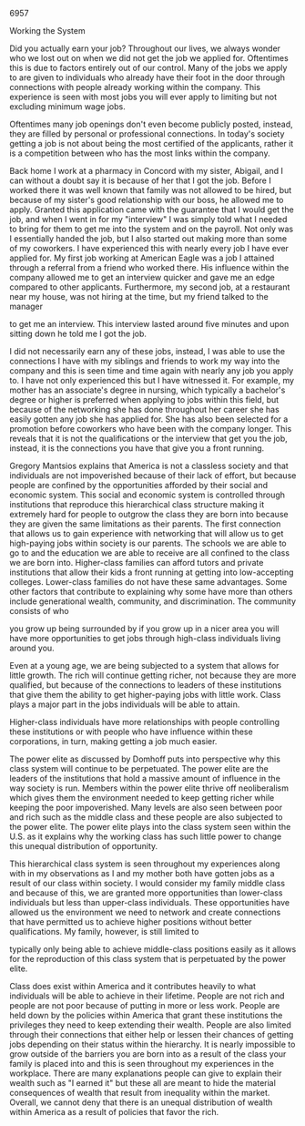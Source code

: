 6957

Working the System

Did you actually earn your job? Throughout our lives, we always wonder
who we lost out on when we did not get the job we applied for.
Oftentimes this is due to factors entirely out of our control. Many of
the jobs we apply to are given to individuals who already have their
foot in the door through connections with people already working within
the company. This experience is seen with most jobs you will ever apply
to limiting but not excluding minimum wage jobs.

Oftentimes many job openings don't even become publicly posted, instead,
they are filled by personal or professional connections. In today's
society getting a job is not about being the most certified of the
applicants, rather it is a competition between who has the most links
within the company.

Back home I work at a pharmacy in Concord with my sister, Abigail, and I
can without a doubt say it is because of her that I got the job. Before
I worked there it was well known that family was not allowed to be
hired, but because of my sister\'s good relationship with our boss, he
allowed me to apply. Granted this application came with the guarantee
that I would get the job, and when I went in for my "interview" I was
simply told what I needed to bring for them to get me into the system
and on the payroll. Not only was I essentially handed the job, but I
also started out making more than some of my coworkers. I have
experienced this with nearly every job I have ever applied for. My first
job working at American Eagle was a job I attained through a referral
from a friend who worked there. His influence within the company allowed
me to get an interview quicker and gave me an edge compared to other
applicants. Furthermore, my second job, at a restaurant near my house,
was not hiring at the time, but my friend talked to the manager

to get me an interview. This interview lasted around five minutes and
upon sitting down he told me I got the job.

I did not necessarily earn any of these jobs, instead, I was able to use
the connections I have with my siblings and friends to work my way into
the company and this is seen time and time again with nearly any job you
apply to. I have not only experienced this but I have witnessed it. For
example, my mother has an associate\'s degree in nursing, which
typically a bachelor\'s degree or higher is preferred when applying to
jobs within this field, but because of the networking she has done
throughout her career she has easily gotten any job she has applied for.
She has also been selected for a promotion before coworkers who have
been with the company longer. This reveals that it is not the
qualifications or the interview that get you the job, instead, it is the
connections you have that give you a front running.

Gregory Mantsios explains that America is not a classless society and
that individuals are not impoverished because of their lack of effort,
but because people are confined by the opportunities afforded by their
social and economic system. This social and economic system is
controlled through institutions that reproduce this hierarchical class
structure making it extremely hard for people to outgrow the class they
are born into because they are given the same limitations as their
parents. The first connection that allows us to gain experience with
networking that will allow us to get high-paying jobs within society is
our parents. The schools we are able to go to and the education we are
able to receive are all confined to the class we are born into.
Higher-class families can afford tutors and private institutions that
allow their kids a front running at getting into low-accepting colleges.
Lower-class families do not have these same advantages. Some other
factors that contribute to explaining why some have more than others
include generational wealth, community, and discrimination. The
community consists of who

you grow up being surrounded by if you grow up in a nicer area you will
have more opportunities to get jobs through high-class individuals
living around you.

Even at a young age, we are being subjected to a system that allows for
little growth. The rich will continue getting richer, not because they
are more qualified, but because of the connections to leaders of these
institutions that give them the ability to get higher-paying jobs with
little work. Class plays a major part in the jobs individuals will be
able to attain.

Higher-class individuals have more relationships with people controlling
these institutions or with people who have influence within these
corporations, in turn, making getting a job much easier.

The power elite as discussed by Domhoff puts into perspective why this
class system will continue to be perpetuated. The power elite are the
leaders of the institutions that hold a massive amount of influence in
the way society is run. Members within the power elite thrive off
neoliberalism which gives them the environment needed to keep getting
richer while keeping the poor impoverished. Many levels are also seen
between poor and rich such as the middle class and these people are also
subjected to the power elite. The power elite plays into the class
system seen within the U.S. as it explains why the working class has
such little power to change this unequal distribution of opportunity.

This hierarchical class system is seen throughout my experiences along
with in my observations as I and my mother both have gotten jobs as a
result of our class within society. I would consider my family middle
class and because of this, we are granted more opportunities than
lower-class individuals but less than upper-class individuals. These
opportunities have allowed us the environment we need to network and
create connections that have permitted us to achieve higher positions
without better qualifications. My family, however, is still limited to

typically only being able to achieve middle-class positions easily as it
allows for the reproduction of this class system that is perpetuated by
the power elite.

Class does exist within America and it contributes heavily to what
individuals will be able to achieve in their lifetime. People are not
rich and people are not poor because of putting in more or less work.
People are held down by the policies within America that grant these
institutions the privileges they need to keep extending their wealth.
People are also limited through their connections that either help or
lessen their chances of getting jobs depending on their status within
the hierarchy. It is nearly impossible to grow outside of the barriers
you are born into as a result of the class your family is placed into
and this is seen throughout my experiences in the workplace. There are
many explanations people can give to explain their wealth such as "I
earned it" but these all are meant to hide the material consequences of
wealth that result from inequality within the market. Overall, we cannot
deny that there is an unequal distribution of wealth within America as a
result of policies that favor the rich.
